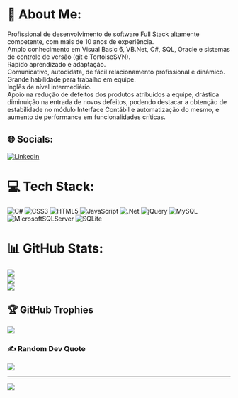 # 💫 About Me:
Profissional de desenvolvimento de software Full Stack altamente competente, com mais de 10 anos de experiência.<br>Amplo conhecimento em Visual Basic 6, VB.Net, C#, SQL, Oracle e sistemas de controle de versão (git e TortoiseSVN).<br>Rápido aprendizado e adaptação.<br>Comunicativo, autodidata, de fácil relacionamento profissional e dinâmico.<br>Grande habilidade para trabalho em equipe.<br>Inglês de nível intermediário.<br>Apoio na redução de defeitos dos produtos atribuídos a equipe, drástica diminuição na entrada de novos defeitos, podendo destacar a obtenção de estabilidade no módulo Interface Contábil e automatização do mesmo, e aumento de performance em funcionalidades críticas.


## 🌐 Socials:
[![LinkedIn](https://img.shields.io/badge/LinkedIn-%230077B5.svg?logo=linkedin&logoColor=white)](https://linkedin.com/in/https://www.linkedin.com/in/marcioconstantino) 

# 💻 Tech Stack:
![C#](https://img.shields.io/badge/c%23-%23239120.svg?style=for-the-badge&logo=c-sharp&logoColor=white) ![CSS3](https://img.shields.io/badge/css3-%231572B6.svg?style=for-the-badge&logo=css3&logoColor=white) ![HTML5](https://img.shields.io/badge/html5-%23E34F26.svg?style=for-the-badge&logo=html5&logoColor=white) ![JavaScript](https://img.shields.io/badge/javascript-%23323330.svg?style=for-the-badge&logo=javascript&logoColor=%23F7DF1E) ![.Net](https://img.shields.io/badge/.NET-5C2D91?style=for-the-badge&logo=.net&logoColor=white) ![jQuery](https://img.shields.io/badge/jquery-%230769AD.svg?style=for-the-badge&logo=jquery&logoColor=white) ![MySQL](https://img.shields.io/badge/mysql-%2300f.svg?style=for-the-badge&logo=mysql&logoColor=white) ![MicrosoftSQLServer](https://img.shields.io/badge/Microsoft%20SQL%20Sever-CC2927?style=for-the-badge&logo=microsoft%20sql%20server&logoColor=white) ![SQLite](https://img.shields.io/badge/sqlite-%2307405e.svg?style=for-the-badge&logo=sqlite&logoColor=white)
# 📊 GitHub Stats:
![](https://github-readme-stats.vercel.app/api?username=mrconstantino&theme=default&hide_border=false&include_all_commits=true&count_private=true)<br/>
![](https://github-readme-streak-stats.herokuapp.com/?user=mrconstantino&theme=default&hide_border=false)<br/>
![](https://github-readme-stats.vercel.app/api/top-langs/?username=mrconstantino&theme=default&hide_border=false&include_all_commits=true&count_private=true&layout=compact)

## 🏆 GitHub Trophies
![](https://github-profile-trophy.vercel.app/?username=mrconstantino&theme=dracula&no-frame=false&no-bg=false&margin-w=4)

### ✍️ Random Dev Quote
![](https://quotes-github-readme.vercel.app/api?type=horizontal&theme=light)

---
[![](https://visitcount.itsvg.in/api?id=mrconstantino&icon=0&color=0)](https://visitcount.itsvg.in)
